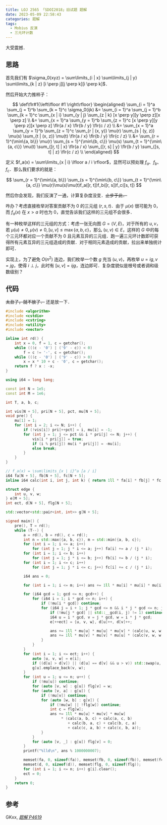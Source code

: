 ```yaml
---
title: LOJ 2565 「SDOI2018」旧试题 题解
date: 2023-05-09 22:58:43
categories: 题解
tags:
  - Mobius 反演
  - 三元环计数
---
```


大受震撼．

<!-- more -->

## 思路

首先我们有 $\sigma_0(xyz) = \sum\limits_{i | x} \sum\limits_{j | y} \sum\limits_{k | z} [i \perp j][j \perp k][i \perp k]$．

然后开始大力推柿子：

$$
\def\flr#1{\left\lfloor #1 \right\rfloor}
\begin{aligned}
  \sum_{i = 1}^a \sum_{j = 1}^b \sum_{k = 1}^c \sigma_0(ijk)
  &= \sum_{i = 1}^a \sum_{j = 1}^b \sum_{k = 1}^c \sum_{x | i} \sum_{y | j} \sum_{z | k} [x \perp y][y \perp z][x \perp z] \\
  &= \sum_{x = 1}^a \sum_{y = 1}^b \sum_{z = 1}^c [x \perp y][y \perp z][x \perp z] \flr{a / x} \flr{b / y} \flr{c / z} \\
  &= \sum_{x = 1}^a \sum_{y = 1}^b \sum_{z = 1}^c \sum_{r | (x, y)} \mu(r) \sum_{s | (y, z)} \mu(s) \sum_{t | (x, z)} \mu(t) \flr{a / x} \flr{b / y} \flr{c / z} \\
  &= \sum_{r = 1}^{\min\{a, b\}} \mu(r) \sum_{s = 1}^{\min\{b, c\}} \mu(s) \sum_{t = 1}^{\min\{a, c\}} \mu(t) \sum_{[r, t] | x} \flr{a / x} \sum_{[r, s] | y} \flr{b / y} \sum_{[s, t] | z} \flr{c / z} \\
\end{aligned}
$$

定义 $f_a(x) = \sum\limits_{x | i} \lfloor a / i \rfloor$，显然可以预处理 $f_a$、$f_b$、$f_c$．那么我们要求的就是：

$$
\sum_{r = 1}^{\min\{a, b\}} \sum_{s = 1}^{\min\{b, c\}} \sum_{t = 1}^{\min\{a, c\}} \mu(r)\mu(s)\mu(t)f_a([r, t])f_b([r, s])f_c([s, t])
$$

然后你会发现，我们反演了一通，计算复杂度没变．~~止步于此．~~

咋办？考虑直接枚举对答案贡献不为 $0$ 的三元组 $(r, s, t)$．由于 $\mu(x)$ 很可能为 $0$，而 $f_a(x)$ 在 $x > a$ 时也为 $0$，直觉告诉我们这样的三元组不会很多．

有一种枚举这样的三元组的方式：考虑一张无向图 $G = (V, E)$，对于所有的 $u, v$，若 $\mu(u) \not= 0, \mu(v) \not= 0, [u, v] \le \max\{a, b, c\}$，那么 $(u, v) \in E$，这样的 $G$ 中的每个三元环都对应一个贡献不为 $0$ 且元素互异的三元组．跑一遍三元环计数即可获得所有元素互异的三元组造成的贡献．对于相同元素造成的贡献，拉出来单独统计即可．

实现上，为了避免 $O(n^2)$ 连边，我们枚举一个数 $g$ 充当 $(u, v)$，再枚举 $u = ig, v = jg$，使得 $i \perp j$，此时有 $[u, v] = ijg$，连边即可．复杂度貌似是根号或者调和级数级别？

## 代码

~~太丑了，就不放了．~~ 还是放一下．

```cpp
#include <algorithm>
#include <cstdio>
#include <cstring>
#include <utility>
#include <vector>

inline int rd() {
	int x = 0, f = 1, c = getchar();
	while (((c - '0') | ('9' - c)) < 0)
		f = c != '-', c = getchar();
	while (((c - '0') | ('9' - c)) > 0)
		x = x * 10 + c - '0', c = getchar();
	return f ? x : -x;
}

using i64 = long long;

const int N = 1e5;
const int M = 1e6;

int T, a, b, c;

int vis[N + 5], pri[N + 5], pct, mu[N + 5];
void pre() {
	mu[1] = 1;
	for (int i = 2; i <= N; i++) {
		if (!vis[i]) pri[++pct] = i, mu[i] = -1;
		for (int j = 1; j <= pct && i * pri[j] <= N; j++) {
			vis[i * pri[j]] = true;
			if (i % pri[j]) mu[i * pri[j]] = -mu[i];
			else break;
		}
	}
}

// f_a(x) = \sum\limits_{x | i}^a [a / i]
i64 fa[N + 5], fb[N + 5], fc[N + 5];
inline i64 calc(int i, int j, int k) { return 1ll * fa[i] * fb[j] * fc[k]; }

struct edge {
	int u, v, w;
} e[M + 5];
int ect, d[N + 5], flg[N + 5];

std::vector<std::pair<int, int>> g[N + 5];

signed main() {
	pre(), T = rd();
	while (T--) {
		a = rd(), b = rd(), c = rd();
		int n = std::max({a, b, c}), m = std::min({a, b, c});
		for (int i = 1; i <= a; i++)
			for (int j = 1; j * i <= a; j++) fa[i] += a / (j * i);
		for (int i = 1; i <= b; i++)
			for (int j = 1; j * i <= b; j++) fb[i] += b / (j * i);
		for (int i = 1; i <= c; i++)
			for (int j = 1; j * i <= c; j++) fc[i] += c / (j * i);

		i64 ans = 0;

		for (int i = 1; i <= m; i++) ans += 1ll * mu[i] * mu[i] * mu[i] * fa[i] * fb[i] * fc[i];

		for (i64 gcd = 1; gcd <= n; gcd++) {
			for (i64 i = 1; i * gcd <= n; i++) {
				if (!mu[i * gcd]) continue;
				for (i64 j = i + 1; j * gcd <= n && i * j * gcd <= n; j++) {
					if (!mu[j * gcd] || std::__gcd(i, j) != 1) continue;
					i64 u = i * gcd, v = j * gcd, w = i * j * gcd;
					e[++ect] = {u, v, w}, d[u]++, d[v]++;

					ans += 1ll * mu[u] * mu[u] * mu[v] * (calc(u, w, w) + calc(w, u, w) + calc(w, w, u));
					ans += 1ll * mu[v] * mu[v] * mu[u] * (calc(v, w, w) + calc(w, v, w) + calc(w, w, v));
				}
			}
		}
		for (int i = 1; i <= ect; i++) {
			auto [u, v, w] = e[i];
			if ((d[u] > d[v]) || (d[u] == d[v] && u > v)) std::swap(u, v);
			g[u].emplace_back(v, w);
		}
		for (int u = 1; u <= n; u++) {
			if (!mu[u]) continue;
			for (auto [v, w] : g[u]) flg[v] = w;
			for (auto [v, a] : g[u]) {
				if (!mu[v]) continue;
				for (auto [w, b] : g[v]) {
					if (!mu[w] || !flg[w]) continue;
					int c = flg[w];
					ans += 1ll * mu[u] * mu[v] * mu[w]
						 * (calc(a, b, c) + calc(a, c, b)
							+ calc(b, a, c) + calc(b, c, a)
							+ calc(c, a, b) + calc(c, b, a));
				}
			}
			for (auto [v, _] : g[u]) flg[v] = 0;
		}
		printf("%lld\n", ans % 1000000007);

		memset(fa, 0, sizeof(fa)), memset(fb, 0, sizeof(fb)), memset(fc, 0, sizeof(fc));
		memset(d, 0, sizeof(d)), memset(flg, 0, sizeof(flg));
		for (int i = 1; i <= n; i++) g[i].clear();
		ect = 0;
	}
	return 0;
}
```

## 参考

GKxx, [_题解 P4619_](https://www.luogu.com.cn/blog/gkxx-is-here/solution-p4619)
